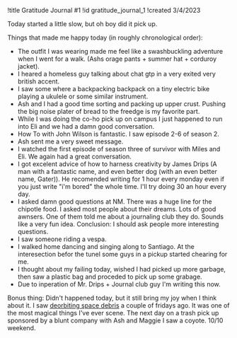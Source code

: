 !title Gratitude Journal #1
!id gratitude_journal_1
!created 3/4/2023

Today started a little slow, but oh boy did it pick up.

Things that made me happy today (in roughly chronological order):
- The outfit I was wearing made me feel like a swashbuckling adventure when I went for a walk. (Ashs orage pants + summer hat + corduroy jacket).
- I heared a homeless guy talking about chat gtp in a very exited very british accent.
- I saw some where a backpacking backpack on a tiny electric bike playing a ukulele or some similar instrument.
- Ash and I had a good time sorting and packing up upper crust. Pushing the big noise plater of bread to the freedge is my favorite part.
- While I was doing the co-ho pick up on campus I just happened to run into Eli and we had a damn good conversation.
- How To with John Wilson is fantastic. I saw episode 2-6 of season 2.
- Ash sent me a very sweet message.
- I watched the first episode of season three of survivor with Miles and Eli. We again had a great conversation.
- I got excelent advice of how to harness creativity by James Drips (A man with a fantastic name, and even better dog (with an even better name, Gater)). He recomended writing for 1 hour every monday even if you just write "i'm bored" the whole time. I'll try doing 30 an hour every day.
- I asked damn good questions at NM. There was a huge line for the chipotle food. I asked most people about their dreams. Lots of good awnsers. One of them told me about a journaling club they do. Sounds like a very fun idea. Conclusion: I should ask people more interesting questions.
- I saw someone riding a vespa.
- I walked home dancing and singing along to Santiago. At the interesection befor the tunel some guys in a pickup started chearing for me.
- I thought about my failing today, wished I had picked up more garbage, then saw a plastic bag and proceded to pick up some grabage.
- Due to inperation of Mr. Drips + Journal club guy I'm writing this now.

Bonus thing: Didn't happened today, but it still bring my joy when I think about it. I saw <a href="https://apnews.com/article/light-streaks-california-space-debris-8eb4255b48ad7eabb6b09ec4cfb0a170">deorbiting space debris</a> a couple of fridays ago. It was one of the most magical things I've ever scene. The next day on a trash pick up sponsored by a blunt company with Ash and Maggie I saw a coyote. 10/10 weekend.